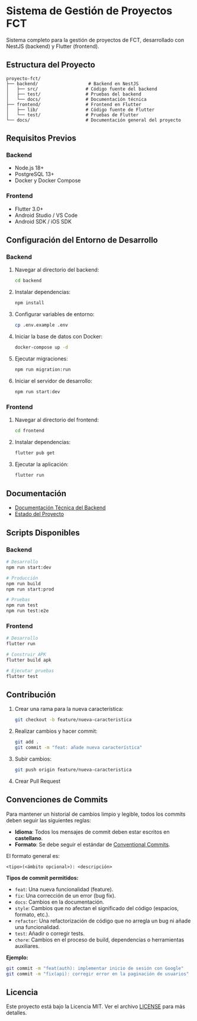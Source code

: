# Sistema de Gestión de Proyectos FCT

Sistema completo para la gestión de proyectos de FCT, desarrollado con NestJS (backend) y Flutter (frontend).

## Estructura del Proyecto

```
proyecto-fct/
├── backend/                   # Backend en NestJS
│   ├── src/                  # Código fuente del backend
│   ├── test/                 # Pruebas del backend
│   └── docs/                 # Documentación técnica
├── frontend/                 # Frontend en Flutter
│   ├── lib/                  # Código fuente de Flutter
│   └── test/                 # Pruebas de Flutter
└── docs/                     # Documentación general del proyecto
```

## Requisitos Previos

### Backend
- Node.js 18+
- PostgreSQL 13+
- Docker y Docker Compose

### Frontend
- Flutter 3.0+
- Android Studio / VS Code
- Android SDK / iOS SDK

## Configuración del Entorno de Desarrollo

### Backend

1. Navegar al directorio del backend:
   ```bash
   cd backend
   ```

2. Instalar dependencias:
   ```bash
   npm install
   ```

3. Configurar variables de entorno:
   ```bash
   cp .env.example .env
   ```

4. Iniciar la base de datos con Docker:
   ```bash
   docker-compose up -d
   ```

5. Ejecutar migraciones:
   ```bash
   npm run migration:run
   ```

6. Iniciar el servidor de desarrollo:
   ```bash
   npm run start:dev
   ```

### Frontend

1. Navegar al directorio del frontend:
   ```bash
   cd frontend
   ```

2. Instalar dependencias:
   ```bash
   flutter pub get
   ```

3. Ejecutar la aplicación:
   ```bash
   flutter run
   ```

## Documentación

- [Documentación Técnica del Backend](./backend/docs/TECHNICAL_DOCUMENTATION.md)
- [Estado del Proyecto](./backend/docs/PROJECT_STATUS.md)

## Scripts Disponibles

### Backend
```bash
# Desarrollo
npm run start:dev

# Producción
npm run build
npm run start:prod

# Pruebas
npm run test
npm run test:e2e
```

### Frontend
```bash
# Desarrollo
flutter run

# Construir APK
flutter build apk

# Ejecutar pruebas
flutter test
```

## Contribución

1. Crear una rama para la nueva característica:
   ```bash
   git checkout -b feature/nueva-caracteristica
   ```

2. Realizar cambios y hacer commit:
   ```bash
   git add .
   git commit -m "feat: añade nueva característica"
   ```

3. Subir cambios:
   ```bash
   git push origin feature/nueva-caracteristica
   ```

4. Crear Pull Request

## Convenciones de Commits

Para mantener un historial de cambios limpio y legible, todos los commits deben seguir las siguientes reglas:

- **Idioma**: Todos los mensajes de commit deben estar escritos en **castellano**.
- **Formato**: Se debe seguir el estándar de [Conventional Commits](https://www.conventionalcommits.org/en/v1.0.0/).

El formato general es:
```
<tipo>(<ámbito opcional>): <descripción>
```

**Tipos de commit permitidos:**
- `feat`: Una nueva funcionalidad (feature).
- `fix`: Una corrección de un error (bug fix).
- `docs`: Cambios en la documentación.
- `style`: Cambios que no afectan el significado del código (espacios, formato, etc.).
- `refactor`: Una refactorización de código que no arregla un bug ni añade una funcionalidad.
- `test`: Añadir o corregir tests.
- `chore`: Cambios en el proceso de build, dependencias o herramientas auxiliares.

**Ejemplo:**
```bash
git commit -m "feat(auth): implementar inicio de sesión con Google"
git commit -m "fix(api): corregir error en la paginación de usuarios"
```

## Licencia

Este proyecto está bajo la Licencia MIT. Ver el archivo [LICENSE](./LICENSE) para más detalles. 
